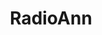 ---
description: 世界电台，可用。
layout: post
results:
- primaryGenreName: Music
  version: '1.0'
  trackViewUrl: https://itunes.apple.com/cn/app/radioann/id597574014?mt=8&uo=4
  artworkUrl100: http://a1473.phobos.apple.com/us/r1000/019/Purple/v4/eb/01/f2/eb01f259-1301-96d3-5a1b-f036313b07dc/mzl.rbjylbkj.png
  artworkUrl60: http://a1854.phobos.apple.com/us/r1000/047/Purple/v4/c9/8f/a6/c98fa6fa-4bda-eeda-a7c4-eea06fd0521d/radioAnn.png
  sellerName: Anil Oruc
  supportedDevices:
  - iPodTouchourthGen
  - iPadFourthGen4G
  - iPadThirdGen
  - iPadThirdGen4G
  - iPhone-3GS
  - iPadMini4G
  - iPadWifi
  - iPad2Wifi
  - iPhone5
  - iPodTouchThirdGen
  - iPadMini
  - iPad23G
  - iPhone4S
  - iPhone4
  - iPodTouchFifthGen
  - iPadFourthGen
  - iPad3G
  genres:
  - 音乐
  - 娱乐
  trackName: RadioAnn
  description: '- RadioAnn offers you a novel experience with its user-friendly,
    stylish design and rich content.


    - One of the best radio app in the store with over 2000 stations in 27
    countries.


    - RadioAnn gives you the option to rewind a song you like or skip the
    ones you dislike.


    - You can also go back in time up to 1 hour to listen to previously broadcast
    programming, or pause what you''re listening to and pick up where you
    left off.


    - Enable pause, forward and rewind control from the lock-screen.


    - Don''t stuck with the radio’s stream and experience the freedom of choice.


    - List the radio stations of different countries at the same time; search,
    organize and save your favorite stations for easy access any time you
    want to listen.


    - Countries : Arabia, China, Croatia, Czech Republic, England, France,
    Germany, Greece, India, Ireland, Israel, Italy, Japan, Lithuania, Macedonia,
    Netherlands, Poland, Portugal, Romania, Russia, Serbia, Slovakia, Slovenia,
    Spain, Turkey, Ukraine, Vietnam.'
  price: 0
  trackId: 597574014
  releaseDate: '2013-07-05T11:11:16Z'
  screenshotUrls:
  - http://a4.mzstatic.com/us/r1000/006/Purple/v4/f4/23/5e/f4235e17-9e21-575f-8d00-b16b09393ae4/mzl.gylqcftb.1136x1136-75.jpg
  - http://a3.mzstatic.com/us/r1000/032/Purple4/v4/48/4e/00/484e00f8-06d4-63b5-e628-ea1f858bb710/mzl.jtyxxhdv.1136x1136-75.jpg
  - http://a4.mzstatic.com/us/r1000/043/Purple/v4/f5/36/1b/f5361b86-3431-d2dc-593a-e878482455ff/mzl.vzgyxcgx.1136x1136-75.jpg
  - http://a5.mzstatic.com/us/r1000/031/Purple/v4/d0/0b/ac/d00bac03-a44b-cbbd-693e-67797677442c/mzl.zuewxszv.1136x1136-75.jpg
  - http://a3.mzstatic.com/us/r1000/027/Purple/v4/d0/30/62/d03062cd-4fc5-4727-8205-b228f05aa0b7/mzl.galwfwjt.1136x1136-75.jpg
  artistViewUrl: https://itunes.apple.com/cn/artist/anil-oruc/id597574017?uo=4
  primaryGenreId: 6011
  kind: software
  fileSizeBytes: '3927617'
  bundleId: com.annulmobile.RadioAnn
  sellerUrl: http://www.annulmobile.com
  trackContentRating: 4+
  artistName: Anil Oruc
  trackCensoredName: RadioAnn
  isGameCenterEnabled: false
  contentAdvisoryRating: 4+
  languageCodesISO2A:
  - EN
  features: &a []
  wrapperType: software
  artworkUrl512: http://a1473.phobos.apple.com/us/r1000/019/Purple/v4/eb/01/f2/eb01f259-1301-96d3-5a1b-f036313b07dc/mzl.rbjylbkj.png
  formattedPrice: 免费
  artistId: 597574017
  genreIds:
  - '6011'
  - '6016'
  currency: CNY
  ipadScreenshotUrls: *a
category: 音乐
tags: tag1
resultCount: 1
title: RadioAnn

---